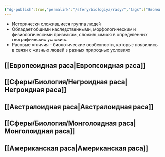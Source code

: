 ```yaml
---
{"dg-publish":true,"permalink":"/sfery/biologiya/rasy/","tags":["Эволюция"]}
---
```


- Исторически сложившиеся группа людей
- Обладает общими наследственными, морфологическим и физиологическими признакам, сложившимися в определённых географических условиях 
- Расовые отличия - биологические особенности, которые появились в связи с жизнью людей в разных природных условиях 
## [[Европеоидная раса\|Европеоидная раса]]
## [[Сферы/Биология/Негроидная раса\|Негроидная раса]]
## [[Австралоидная раса\|Австралоидная раса]]
## [[Сферы/Биология/Монголоидная раса\|Монголоидная раса]]
## [[Американская раса\|Американская раса]] 